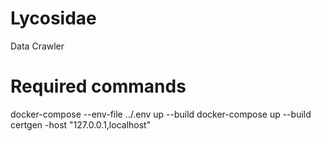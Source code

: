 # Lycosidae
Data Crawler

# Required commands
docker-compose --env-file ../.env up --build
docker-compose up --build
certgen -host "127.0.0.1,localhost"